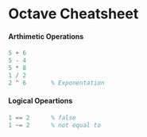 # Octave Cheatsheet

#### Arthimetic Operations
```octave
5 + 6
5 - 4
5 * 8
1 / 2
2 ^ 6       % Exponentation
```

#### Logical Opeartions
```octave
1 == 2      % false
1 ~= 2      % not equal to
```
